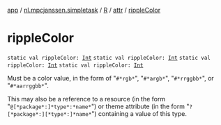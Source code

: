 [app](../../../index.md) / [nl.mpcjanssen.simpletask](../../index.md) / [R](../index.md) / [attr](index.md) / [rippleColor](.)

# rippleColor

`static val rippleColor: `[`Int`](https://kotlinlang.org/api/latest/jvm/stdlib/kotlin/-int/index.html)
`static val rippleColor: `[`Int`](https://kotlinlang.org/api/latest/jvm/stdlib/kotlin/-int/index.html)
`static val rippleColor: `[`Int`](https://kotlinlang.org/api/latest/jvm/stdlib/kotlin/-int/index.html)
`static val rippleColor: `[`Int`](https://kotlinlang.org/api/latest/jvm/stdlib/kotlin/-int/index.html)

Must be a color value, in the form of "`#*rgb*`", "`#*argb*`", "`#*rrggbb*`", or "`#*aarrggbb*`".

This may also be a reference to a resource (in the form "`@[*package*:]*type*:*name*`") or theme attribute (in the form "`?[*package*:][*type*:]*name*`") containing a value of this type.

